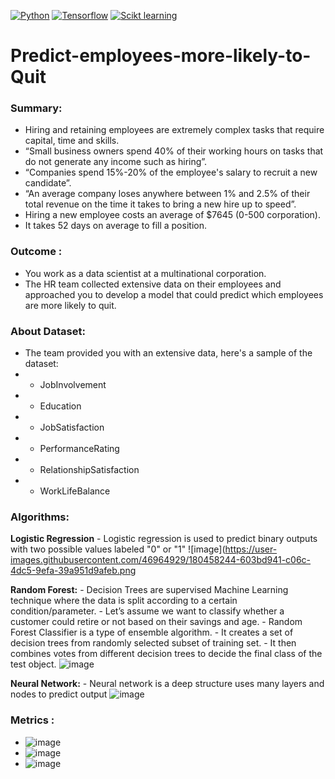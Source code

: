 [![Python](https://img.shields.io/badge/Python-%20-blue)](www.python.org)
[![Tensorflow](https://img.shields.io/badge/Tensorflow-%20-orange)](www.tensorflow.org)
[![Scikt learning](https://img.shields.io/badge/Scikit%20learn-%20-orange)](https://scikit-learn.org)
# Predict-employees-more-likely-to-Quit
### Summary:
   - Hiring and retaining employees are extremely complex tasks that require capital, time and skills.
   - “Small business owners spend 40% of their working hours on tasks that do not generate any income such as hiring”.
   - “Companies spend 15%-20% of the employee's salary to recruit a new candidate”.
   - “An average company loses anywhere between 1% and 2.5% of their total revenue on the time it takes to bring a new hire up to speed”.
   - Hiring a new employee costs an average of $7645 (0-500 corporation).
   - It takes 52 days on average to fill a position.

### Outcome :
   - You work as a data scientist at a multinational corporation. 
   - The HR team collected extensive data on their employees and approached you to develop a model that could predict which employees are more likely to quit.
   
### About Dataset:
   - The team provided you with an extensive data, here's a sample of the dataset: 
   - - JobInvolvement
   - - Education
   - - JobSatisfaction
   - - PerformanceRating
   - - RelationshipSatisfaction
   - - WorkLifeBalance

### Algorithms:
  **Logistic Regression**
    - Logistic regression is used to predict binary outputs with two possible values labeled "0" or "1"
     ![image](https://user-images.githubusercontent.com/46964929/180458244-603bd941-c06c-4dc5-9efa-39a951d9afeb.png

  **Random Forest:**
    - Decision Trees are supervised Machine Learning technique where the data is split according to a certain condition/parameter. 
    - Let’s assume we want to classify whether a customer could retire or not based on their savings and age.
    - Random Forest Classifier is a type of ensemble algorithm. 
    - It creates a set of decision trees from randomly selected subset of training set. 
    - It then combines votes from different decision trees to decide the final class of the test object.
    ![image](https://user-images.githubusercontent.com/46964929/180458651-144d86a2-74eb-4b7c-ac98-f2ece9f5a2b6.png)


  **Neural Network:**
    - Neural network is a deep structure uses many layers and nodes to predict output
    ![image](https://user-images.githubusercontent.com/46964929/180459253-45382707-c8eb-4ac4-9266-3fcd81d4d301.png)
    
 ### Metrics :
   - ![image](https://user-images.githubusercontent.com/46964929/180459727-0f0eb182-5ef2-4041-ab2f-c72728384ff1.png)
   - ![image](https://user-images.githubusercontent.com/46964929/180459836-a27e6ccf-8f49-42ed-94eb-a3a16ffeaac4.png)
   - ![image](https://user-images.githubusercontent.com/46964929/180459945-182e1a0d-48d8-40ce-ae45-427ea8ff144d.png)
















